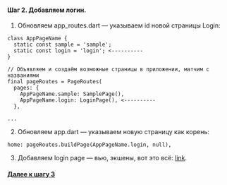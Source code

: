 

#### Шаг 2. Добавляем логин. 
1. Обновляем app_routes.dart — указываем id новой страницы Login: 
```
class AppPageName {
  static const sample = 'sample';
  static const login = 'login'; <----------
}

// Объявляем и создаём возможные страницы в приложении, матчим с названиями
final pageRoutes = PageRoutes(
  pages: {
    AppPageName.sample: SamplePage(),
    AppPageName.login: LoginPage(), <----------
  },

...
```
2. Обновляем app.dart — указываем новую страницу как корень: 
```
home: pageRoutes.buildPage(AppPageName.login, null),
```
3. Добавляем login page — вью, экшены, вот это всё: [link](https://github.com/iVirn/flutter_chat_app_steps/tree/master/2.%20Add%20Login/login_page).

#### [Далее к шагу 3](https://github.com/iVirn/flutter_chat_app_steps/tree/master/3.%20Add%20Main%20Page/readme.md)